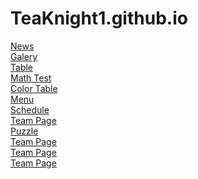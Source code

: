 # TeaKnight1.github.io
<a href="WebDesg\News\NewsPromoSite.html">News</a> <br>
<a href="WebDesg\Saved Pictures\Img.html">Galery</a> <br>
<a href="WebDesg\Table\Table.html">Table</a><br>
<a href="WebDesg\Test\Math.html">Math Test </a><br>
<a href="WebDesg\Color\Color.html">Color Table </a><br>
<a href="WebDesg\Menu\Menu.html">Menu</a><br>
<a href="WebDesg\Schedule\Schedule.html">Schedule</a><br>
<a href="WebDesg\Team Page\TeamPage.html">Team Page</a><br>
<a href="WebDesg\Puzzle\Puzzle.html">Puzzle</a><br>
<a href="WebDesg\Clubs\Golf.html">Team Page</a><br>
<a href="WebDesg\Clubs\Basketball.html">Team Page</a><br>
<a href="WebDesg\Clubs\Baseball.html">Team Page</a><br>
